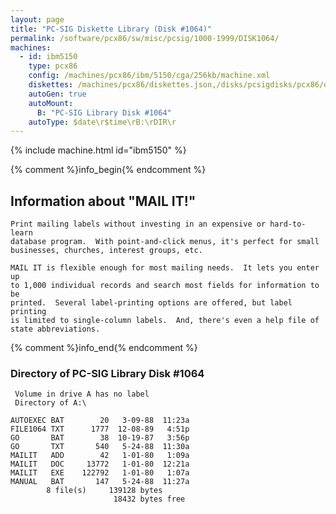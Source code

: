 ```yaml
---
layout: page
title: "PC-SIG Diskette Library (Disk #1064)"
permalink: /software/pcx86/sw/misc/pcsig/1000-1999/DISK1064/
machines:
  - id: ibm5150
    type: pcx86
    config: /machines/pcx86/ibm/5150/cga/256kb/machine.xml
    diskettes: /machines/pcx86/diskettes.json,/disks/pcsigdisks/pcx86/diskettes.json
    autoGen: true
    autoMount:
      B: "PC-SIG Library Disk #1064"
    autoType: $date\r$time\rB:\rDIR\r
---
```


{% include machine.html id="ibm5150" %}

{% comment %}info_begin{% endcomment %}

## Information about "MAIL IT!"

    Print mailing labels without investing in an expensive or hard-to-learn
    database program.  With point-and-click menus, it's perfect for small
    businesses, churches, interest groups, etc.
    
    MAIL IT is flexible enough for most mailing needs.  It lets you enter up
    to 1,000 individual records and search most fields for information to be
    printed.  Several label-printing options are offered, but label
    printing
    is limited to single-column labels.  And, there's even a help file of
    state abbreviations.
{% comment %}info_end{% endcomment %}


### Directory of PC-SIG Library Disk #1064

     Volume in drive A has no label
     Directory of A:\

    AUTOEXEC BAT        20   3-09-88  11:23a
    FILE1064 TXT      1777  12-08-89   4:51p
    GO       BAT        38  10-19-87   3:56p
    GO       TXT       540   5-24-88  11:30a
    MAILIT   ADD        42   1-01-80   1:09a
    MAILIT   DOC     13772   1-01-80  12:21a
    MAILIT   EXE    122792   1-01-80   1:07a
    MANUAL   BAT       147   5-24-88  11:27a
            8 file(s)     139128 bytes
                           18432 bytes free
